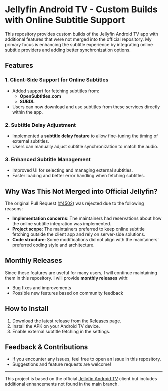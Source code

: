 # Jellyfin Android TV - Custom Builds with Online Subtitle Support

This repository provides custom builds of the Jellyfin Android TV app with additional features that were not merged into the official repository. My primary focus is enhancing the subtitle experience by integrating online subtitle providers and adding better synchronization options.

## Features

### 1. **Client-Side Support for Online Subtitles**
- Added support for fetching subtitles from:
  - **OpenSubtitles.com**
  - **SUBDL**
- Users can now download and use subtitles from these services directly within the app.

### 2. **Subtitle Delay Adjustment**
- Implemented a **subtitle delay feature** to allow fine-tuning the timing of external subtitles.
- Users can manually adjust subtitle synchronization to match the audio.

### 3. **Enhanced Subtitle Management**
- Improved UI for selecting and managing external subtitles.
- Faster loading and better error handling when fetching subtitles.

## Why Was This Not Merged into Official Jellyfin?
The original Pull Request ([#4502](https://github.com/jellyfin/jellyfin-androidtv/pull/4502)) was rejected due to the following reasons:
- **Implementation concerns**: The maintainers had reservations about how the online subtitle integration was implemented.
- **Project scope**: The maintainers preferred to keep online subtitle fetching outside the client app and rely on server-side solutions.
- **Code structure**: Some modifications did not align with the maintainers’ preferred coding style and architecture.

## Monthly Releases
Since these features are useful for many users, I will continue maintaining them in this repository. I will provide **monthly releases** with:
- Bug fixes and improvements
- Possible new features based on community feedback

## How to Install
1. Download the latest release from the [Releases](https://github.com/ahmethascelik/jellyfin-androidtv/releases) page.
2. Install the APK on your Android TV device.
3. Enable external subtitle fetching in the settings.

## Feedback & Contributions
- If you encounter any issues, feel free to open an issue in this repository.
- Suggestions and feature requests are welcome!

---
This project is based on the official [Jellyfin Android TV](https://github.com/jellyfin/jellyfin-androidtv) client but includes additional enhancements not found in the main branch.
